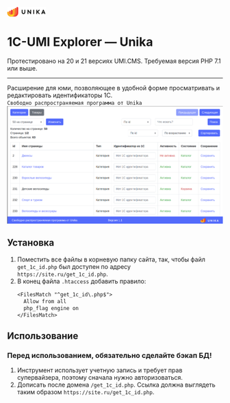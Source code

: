 [![Unika](./vendor/get1cId/img/unika_logo_black.png "Unika")](https://unikaweb.ru/)
# 1C-UMI Explorer — Unika
Протестировано на 20 и 21 версиях UMI.CMS. Требуемая версия PHP 7.1 или выше.
___
Расширение для юми, позволяющее в удобной форме просматривать и редактировать идентификаторы 1С.  
`Свободно распространяемая программа от Unika`
![Пример вывода программы](./vendor/get1cId/img/example.png "Пример вывода программы")
## Установка
1.  Поместить все файлы в корневую папку сайта, так, чтобы файл `get_1c_id.php` был доступен по адресу `https://site.ru/get_1c_id.php`.
2.  В конец файла `.htaccess` добавить правило:  
    ```apacheconfig
    <FilesMatch "^get_1c_id\.php$">
      Allow from all
      php_flag engine on
    </FilesMatch>
    ```
## Использование
### Перед использованием, обязательно сделайте бэкап БД!
1.  Инструмент использует учетную запись и требует прав супервайзера, поэтому сначала нужно авторизоваться.
2.  Дописать после домена `/get_1c_id.php`. Ссылка должна выглядеть таким образом `https://site.ru/get_1c_id.php`.
